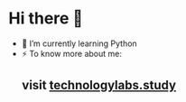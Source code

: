 ### <h1> Hi there 👋</h1>

<!--
**Tusker13-04/Tusker13-04** is a ✨ _special_ ✨ repository because its `README.md` (this file) appears on your GitHub profile.

Here are some ideas to get you started:

- 🔭 I’m currently working on ...
- 🌱 I’m currently learning ...
- 👯 I’m looking to collaborate on ...
- 🤔 I’m looking for help with ...
- 💬 Ask me about ...
- 📫 How to reach me: ...
- 😄 Pronouns: ...
- ⚡ Fun fact: ...
-->
- 🌱 I’m currently learning Python 
- ⚡ To know more about me: <h2> visit  <a href="https://www.technologylabs.study/">technologylabs.study</a> </h2>

